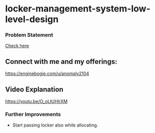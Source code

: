 # locker-management-system-low-level-design

### Problem Statement
[Check here](problem-statement.md)

## Connect with me and my offerings:
https://enginebogie.com/u/anomaly2104

## Video Explanation
https://youtu.be/O_oLtUHlrXM

### Further Improvements
* Start passing locker also while allocating.


